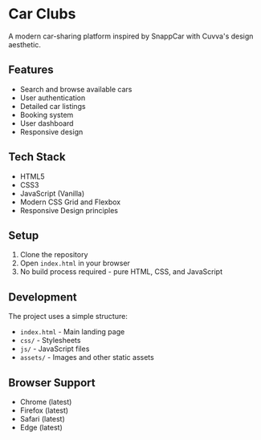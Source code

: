 # Car Clubs

A modern car-sharing platform inspired by SnappCar with Cuvva's design aesthetic.

## Features

- Search and browse available cars
- User authentication
- Detailed car listings
- Booking system
- User dashboard
- Responsive design

## Tech Stack

- HTML5
- CSS3
- JavaScript (Vanilla)
- Modern CSS Grid and Flexbox
- Responsive Design principles

## Setup

1. Clone the repository
2. Open `index.html` in your browser
3. No build process required - pure HTML, CSS, and JavaScript

## Development

The project uses a simple structure:
- `index.html` - Main landing page
- `css/` - Stylesheets
- `js/` - JavaScript files
- `assets/` - Images and other static assets

## Browser Support

- Chrome (latest)
- Firefox (latest)
- Safari (latest)
- Edge (latest) 